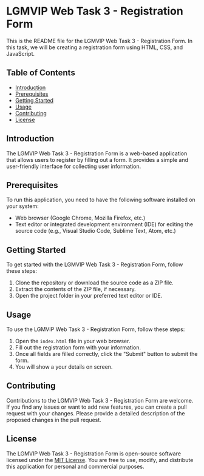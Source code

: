# LGMVIP Web Task 3 - Registration Form

This is the README file for the LGMVIP Web Task 3 - Registration Form. In this task, we will be creating a registration form using HTML, CSS, and JavaScript.

## Table of Contents
- [Introduction](#introduction)
- [Prerequisites](#prerequisites)
- [Getting Started](#getting-started)
- [Usage](#usage)
- [Contributing](#contributing)
- [License](#license)

## Introduction
The LGMVIP Web Task 3 - Registration Form is a web-based application that allows users to register by filling out a form. It provides a simple and user-friendly interface for collecting user information.

## Prerequisites
To run this application, you need to have the following software installed on your system:
- Web browser (Google Chrome, Mozilla Firefox, etc.)
- Text editor or integrated development environment (IDE) for editing the source code (e.g., Visual Studio Code, Sublime Text, Atom, etc.)

## Getting Started
To get started with the LGMVIP Web Task 3 - Registration Form, follow these steps:
1. Clone the repository or download the source code as a ZIP file.
2. Extract the contents of the ZIP file, if necessary.
3. Open the project folder in your preferred text editor or IDE.

## Usage
To use the LGMVIP Web Task 3 - Registration Form, follow these steps:
1. Open the `index.html` file in your web browser.
2. Fill out the registration form with your information.
3. Once all fields are filled correctly, click the "Submit" button to submit the form.
4. You will show a your details on screen.

## Contributing
Contributions to the LGMVIP Web Task 3 - Registration Form are welcome. If you find any issues or want to add new features, you can create a pull request with your changes. Please provide a detailed description of the proposed changes in the pull request.

## License
The LGMVIP Web Task 3 - Registration Form is open-source software licensed under the [MIT License](LICENSE). You are free to use, modify, and distribute this application for personal and commercial purposes.
